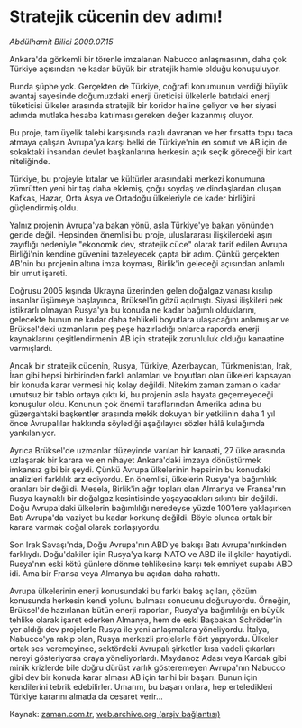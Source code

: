 # Stratejik cücenin dev adımı!

*Abdülhamit Bilici 2009.07.15*

<tr><td class="metin" colspan="2" style="padding-top: 20px; padding-left: 5px; padding-right: 10px;">Ankara'da görkemli bir törenle imzalanan Nabucco anlaşmasının, daha çok Türkiye açısından ne kadar büyük bir stratejik hamle olduğu konuşuluyor.</td></tr><tr><td class="metin" colspan="2" style="padding-top: 20px; padding-left: 5px; padding-right: 10px;"><p>Bunda şüphe yok. Gerçekten de Türkiye, coğrafi konumunun verdiği büyük avantaj sayesinde doğumuzdaki enerji üreticisi ülkelerle batıdaki enerji tüketicisi ülkeler arasında stratejik bir koridor haline geliyor ve her siyasi adımda mutlaka hesaba katılması gereken değer kazanmış oluyor.
<p>Bu proje, tam üyelik talebi karşısında nazlı davranan ve her fırsatta topu taca atmaya çalışan Avrupa'ya karşı belki de Türkiye'nin en somut ve AB için de sokaktaki insandan devlet başkanlarına herkesin açık seçik göreceği bir kart niteliğinde.
<p>Türkiye, bu projeyle kıtalar ve kültürler arasındaki merkezi konumuna zümrütten yeni bir taş daha eklemiş, çoğu soydaş ve dindaşlardan oluşan Kafkas, Hazar, Orta Asya ve Ortadoğu ülkeleriyle de kader birliğini güçlendirmiş oldu. 
<p>Yalnız projenin Avrupa'ya bakan yönü, asla Türkiye'ye bakan yönünden geride değil. Hepsinden önemlisi bu proje, uluslararası ilişkilerdeki aşırı zayıflığı nedeniyle "ekonomik dev, stratejik cüce" olarak tarif edilen Avrupa Birliği'nin kendine güvenini tazeleyecek çapta bir adım. Çünkü gerçekten AB'nin bu projenin altına imza koyması, Birlik'in geleceği açısından anlamlı bir umut işareti.
<p>Doğrusu 2005 kışında Ukrayna üzerinden gelen doğalgaz vanası kısılıp insanlar üşümeye başlayınca, Brüksel'in gözü açılmıştı. Siyasi ilişkileri pek istikrarlı olmayan Rusya'ya bu konuda ne kadar bağımlı olduklarını, gelecekte bunun ne kadar daha tehlikeli boyutlara ulaşacağını anlamışlar ve Brüksel'deki uzmanların peş peşe hazırladığı onlarca raporda enerji kaynaklarını çeşitlendirmenin AB için stratejik zorunluluk olduğu kanaatine varmışlardı.
<p>Ancak bir stratejik cücenin, Rusya, Türkiye, Azerbaycan, Türkmenistan, Irak, İran gibi hepsi birbirinden farklı anlamları ve boyutları olan ülkeleri kapsayan bir konuda karar vermesi hiç kolay değildi. Nitekim zaman zaman o kadar umutsuz bir tablo ortaya çıktı ki, bu projenin asla hayata geçemeyeceği konuşulur oldu. Konunun çok önemli taraflarından Amerika adına bu güzergahtaki başkentler arasında mekik dokuyan bir yetkilinin daha 1 yıl önce Avrupalılar hakkında söylediği aşağılayıcı sözler hâlâ kulağımda yankılanıyor.
<p>Ayrıca Brüksel'de uzmanlar düzeyinde varılan bir kanaati, 27 ülke arasında uzlaşarak bir karara ve en nihayet Ankara'daki imzaya dönüştürmek imkansız gibi bir şeydi. Çünkü Avrupa ülkelerinin hepsinin bu konudaki analizleri farklılık arz ediyordu. En önemlisi, ülkelerin Rusya'ya bağımlılık oranları bir değildi. Mesela, Birlik'in ağır topları olan Almanya ve Fransa'nın Rusya kaynaklı bir doğalgaz kesintisinde yaşayacakları sıkıntı bir değildi. Doğu Avrupa'daki ülkelerin bağımlılığı neredeyse yüzde 100'lere yaklaşırken Batı Avrupa'da vaziyet bu kadar korkunç değildi. Böyle olunca ortak bir karara varmak doğal olarak zorlaşıyordu.
<p>Son Irak Savaşı'nda, Doğu Avrupa'nın ABD'ye bakışı Batı Avrupa'nınkinden farklıydı. Doğu'dakiler için Rusya'ya karşı NATO ve ABD ile ilişkiler hayatiydi. Rusya'nın eski kötü günlere dönme tehlikesine karşı tek emniyet supabı ABD idi. Ama bir Fransa veya Almanya bu açıdan daha rahattı.
<p>Avrupa ülkelerinin enerji konusundaki bu farklı bakış açıları, çözüm konusunda herkesin kendi yolunu bulması sonucunu doğuruyordu. Örneğin, Brüksel'de hazırlanan bütün enerji raporları, Rusya'ya bağımlılığı en büyük tehlike olarak işaret ederken Almanya, hem de eski Başbakan Schröder'in yer aldığı dev projelerle Rusya ile yeni anlaşmalara yöneliyordu. İtalya, Nabucco'ya rakip olan, Rusya merkezli projelerle flört yapıyordu. Ülkeler ortak ses veremeyince, sektördeki Avrupalı şirketler kısa vadeli çıkarları nereyi gösteriyorsa oraya yöneliyorlardı. Maydanoz Adası veya Kardak gibi minik krizlerde bile doğru dürüst varlık gösteremeyen Avrupa'nın Nabucco gibi dev bir konuda karar alması AB için tarihi bir başarı. Bunun için kendilerini tebrik edebilirler. Umarım, bu başarı onlara, hep erteledikleri Türkiye kararını almada da cesaret verir...<br/></p></p></p></p></p></p></p></p></p></td></tr>

Kaynak: [zaman.com.tr](http://zaman.com.tr/yazar.do?yazino=869523), [web.archive.org (arşiv bağlantısı)](http://web.archive.org/web/20090830030100/http://www.zaman.com.tr:80/yazar.do?yazino=869523)
